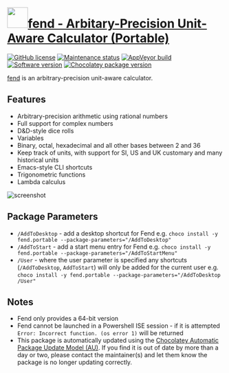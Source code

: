 # [<img src="https://cdn.jsdelivr.net/gh/dgalbraith/chocolatey-packages@49a00ae931effc89c2d837be01e09bf86ca2ea1a/icons/fend.png" width="48" height="48" />fend - Arbitary-Precision Unit-Aware Calculator (Portable)](https://community.chocolatey.org/packages/fend.portable)

[![GitHub license](https://img.shields.io/github/license/printfn/fend)](https://github.com/printfn/fend/blob/main/LICENSE.md)
[![Maintenance status](https://img.shields.io/badge/maintained%3F-yes-green.svg)](https://gitHub.com/dgalbraith/chocolatey-packages/graphs/commit-activity)
[![AppVeyor build](https://img.shields.io/appveyor/ci/dgalbraith/chocolatey-packages)](https://ci.appveyor.com/project/dgalbraith/chocolatey-packages)
[![Software version](https://img.shields.io/badge/Source-v1.4.1-blue)](https://github.com/printfn/fend/releases/tag/v1.4.1)
[![Chocolatey package version](https://img.shields.io/chocolatey/v/fend.portable?label=Chocolatey)](https://community.chocolatey.org/packages/fend.portable)

[fend](https://printfn.github.io/fend) is an arbitrary-precision unit-aware calculator.

## Features

* Arbitrary-precision arithmetic using rational numbers
* Full support for complex numbers
* D&D-style dice rolls
* Variables
* Binary, octal, hexadecimal and all other bases between 2 and 36
* Keep track of units, with support for SI, US and UK customary and many historical units
* Emacs-style CLI shortcuts
* Trigonometric functions
* Lambda calculus

![screenshot](https://cdn.jsdelivr.net/gh/dgalbraith/chocolatey-packages@49a00ae931effc89c2d837be01e09bf86ca2ea1a/automatic/fend/screenshot.png)

## Package Parameters

* `/AddToDesktop` - add a desktop shortcut for Fend
e.g. `choco install -y fend.portable --package-parameters="/AddToDesktop"`
* `/AddToStart` - add a start menu entry for Fend
e.g. `choco install -y fend.portable --package-parameters="/AddToStartMenu"`
* `/User` - where the user parameter is specified any shortcuts (`/AddToDesktop`, `AddToStart`) will
only be added for the current user
e.g. `choco install -y fend.portable --package-parameters="/AddToDesktop /User"`

## Notes

* Fend only provides a 64-bit version
* Fend cannot be launched in a Powershell ISE session - if it is attempted `Error: Incorrect function. (os error 1)` will be returned
* This package is automatically updated using the [Chocolatey Automatic Package Update Model (AU)](https://github.com/majkinetor/au/blob/master/README.md).
If you find it is out of date by more than a day or two, please contact the maintainer(s) and let them know the package is no longer updating correctly.
